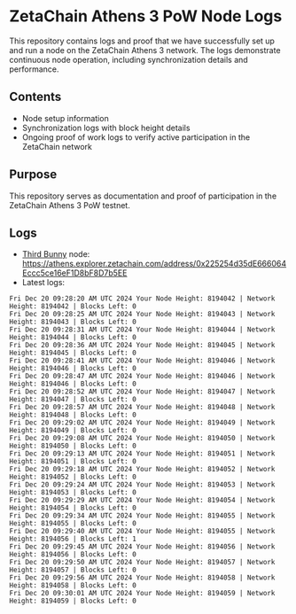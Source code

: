 # ZetaChain Athens 3 PoW Node Logs
This repository contains logs and proof that we have successfully set up and run a node on the ZetaChain Athens 3 network. The logs demonstrate continuous node operation, including synchronization details and performance.

## Contents
- Node setup information
- Synchronization logs with block height details
- Ongoing proof of work logs to verify active participation in the ZetaChain network

## Purpose
This repository serves as documentation and proof of participation in the ZetaChain Athens 3 PoW testnet.

## Logs

- [Third Bunny](https://thirdbunny.xyz/) node: https://athens.explorer.zetachain.com/address/0x225254d35dE666064Eccc5ce16eF1D8bF8D7b5EE
- Latest logs:
```
Fri Dec 20 09:28:20 AM UTC 2024 Your Node Height: 8194042 | Network Height: 8194042 | Blocks Left: 0
Fri Dec 20 09:28:25 AM UTC 2024 Your Node Height: 8194043 | Network Height: 8194043 | Blocks Left: 0
Fri Dec 20 09:28:31 AM UTC 2024 Your Node Height: 8194044 | Network Height: 8194044 | Blocks Left: 0
Fri Dec 20 09:28:36 AM UTC 2024 Your Node Height: 8194045 | Network Height: 8194045 | Blocks Left: 0
Fri Dec 20 09:28:41 AM UTC 2024 Your Node Height: 8194046 | Network Height: 8194046 | Blocks Left: 0
Fri Dec 20 09:28:47 AM UTC 2024 Your Node Height: 8194046 | Network Height: 8194046 | Blocks Left: 0
Fri Dec 20 09:28:52 AM UTC 2024 Your Node Height: 8194047 | Network Height: 8194047 | Blocks Left: 0
Fri Dec 20 09:28:57 AM UTC 2024 Your Node Height: 8194048 | Network Height: 8194048 | Blocks Left: 0
Fri Dec 20 09:29:02 AM UTC 2024 Your Node Height: 8194049 | Network Height: 8194049 | Blocks Left: 0
Fri Dec 20 09:29:08 AM UTC 2024 Your Node Height: 8194050 | Network Height: 8194050 | Blocks Left: 0
Fri Dec 20 09:29:13 AM UTC 2024 Your Node Height: 8194051 | Network Height: 8194051 | Blocks Left: 0
Fri Dec 20 09:29:18 AM UTC 2024 Your Node Height: 8194052 | Network Height: 8194052 | Blocks Left: 0
Fri Dec 20 09:29:24 AM UTC 2024 Your Node Height: 8194053 | Network Height: 8194053 | Blocks Left: 0
Fri Dec 20 09:29:29 AM UTC 2024 Your Node Height: 8194054 | Network Height: 8194054 | Blocks Left: 0
Fri Dec 20 09:29:34 AM UTC 2024 Your Node Height: 8194055 | Network Height: 8194055 | Blocks Left: 0
Fri Dec 20 09:29:40 AM UTC 2024 Your Node Height: 8194055 | Network Height: 8194056 | Blocks Left: 1
Fri Dec 20 09:29:45 AM UTC 2024 Your Node Height: 8194056 | Network Height: 8194056 | Blocks Left: 0
Fri Dec 20 09:29:50 AM UTC 2024 Your Node Height: 8194057 | Network Height: 8194057 | Blocks Left: 0
Fri Dec 20 09:29:56 AM UTC 2024 Your Node Height: 8194058 | Network Height: 8194058 | Blocks Left: 0
Fri Dec 20 09:30:01 AM UTC 2024 Your Node Height: 8194059 | Network Height: 8194059 | Blocks Left: 0
```
